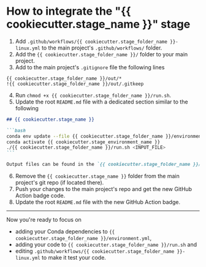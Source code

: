 # How to integrate the "{{ cookiecutter.stage_name }}" stage

1. Add `.github/workflows/{{ cookiecutter.stage_folder_name }}-linux.yml` to the main project's `.github/workflows/` folder.
2. Add the `{{ cookiecutter.stage_folder_name }}/` folder to your main project.
3. Add to the main project's `.gitignore` file the following lines

```gitignore
{{ cookiecutter.stage_folder_name }}/out/*
!{{ cookiecutter.stage_folder_name }}/out/.gitkeep
```

4. Run `chmod +x {{ cookiecutter.stage_folder_name }}/run.sh`.
5. Update the root `README.md` file with  a dedicated section similar to the following

````markdown
## {{ cookiecutter.stage_name }}

```bash
conda env update --file {{ cookiecutter.stage_folder_name }}/environment.yml
conda activate {{ cookiecutter.stage_environment_name }}
./{{ cookiecutter.stage_folder_name }}/run.sh <INPUT_FILE>
```

Output files can be found in the `{{ cookiecutter.stage_folder_name }}/out/` folder.
````

6. Remove the `{{ cookiecutter.stage_name }}` folder from the main project's git repo (if located there).
7. Push your changes to the main project's repo and get the new GitHub Action badge code.
8. Update the root `README.md` file with the new GitHub Action badge.

---

Now you're ready to focus on

- adding your Conda dependencies to `{{ cookiecutter.stage_folder_name }}/environment.yml`,
- adding your code to `{{ cookiecutter.stage_folder_name }}/run.sh` and
- editing `.github/workflows/{{ cookiecutter.stage_folder_name }}-linux.yml` to make it test your code.
